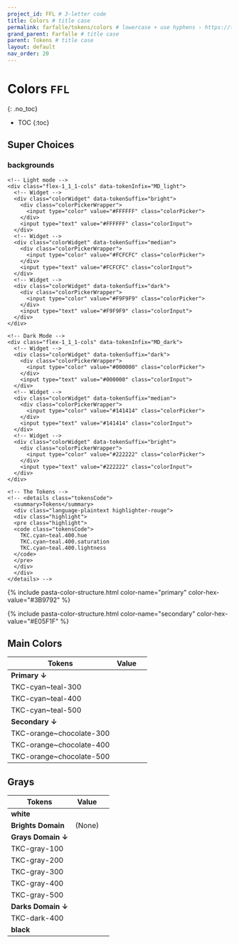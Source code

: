 ```yaml
---
project_id: FFL # 3-letter code
title: Colors # title case
permalink: farfalle/tokens/colors # lowercase + use hyphens › https://tinyurl.com/27kmc4rb
grand_parent: Farfalle # title case
parent: Tokens # title case
layout: default
nav_order: 20
---
```

<script type="text/javascript" src="{{site.baseurl}}/assets/js/libs/chroma.min.js" defer></script>
<script type="text/javascript" src="{{site.baseurl}}/assets/js/pasta.js" defer></script>
<script type="text/javascript" src="{{site.baseurl}}/assets/js/pasta-colors.js" defer></script>


# Colors `FFL`
{: .no_toc}
<!-- ↑ skips H1 inside TOC -->

- TOC
{:toc}



## Super Choices

<div class="colorSystem" data-tokenPrefix="TKUI_SC.">

  <h3>backgrounds</h3>

  <!-- Backgrounds -->
  <div class="colorBackgroundSelections" data-tokenInfix="background">

    <!-- Light mode -->
    <div class="flex-1_1_1-cols" data-tokenInfix="MD_light">
      <!-- Widget -->
      <div class="colorWidget" data-tokenSuffix="bright">
        <div class="colorPickerWrapper">
          <input type="color" value="#FFFFFF" class="colorPicker">
        </div>
        <input type="text" value="#FFFFFF" class="colorInput">
      </div>
      <!-- Widget -->
      <div class="colorWidget" data-tokenSuffix="median">
        <div class="colorPickerWrapper">
          <input type="color" value="#FCFCFC" class="colorPicker">
        </div>
        <input type="text" value="#FCFCFC" class="colorInput">
      </div>
      <!-- Widget -->
      <div class="colorWidget" data-tokenSuffix="dark">
        <div class="colorPickerWrapper">
          <input type="color" value="#F9F9F9" class="colorPicker">
        </div>
        <input type="text" value="#F9F9F9" class="colorInput">
      </div>
    </div>

    <!-- Dark Mode -->
    <div class="flex-1_1_1-cols" data-tokenInfix="MD_dark">
      <!-- Widget -->
      <div class="colorWidget" data-tokenSuffix="dark">
        <div class="colorPickerWrapper">
          <input type="color" value="#000000" class="colorPicker">
        </div>
        <input type="text" value="#000000" class="colorInput">
      </div>
      <!-- Widget -->
      <div class="colorWidget" data-tokenSuffix="median">
        <div class="colorPickerWrapper">
          <input type="color" value="#141414" class="colorPicker">
        </div>
        <input type="text" value="#141414" class="colorInput">
      </div>
      <!-- Widget -->
      <div class="colorWidget" data-tokenSuffix="bright">
        <div class="colorPickerWrapper">
          <input type="color" value="#222222" class="colorPicker">
        </div>
        <input type="text" value="#222222" class="colorInput">
      </div>
    </div>

    <!-- The Tokens -->
    <!-- <details class="tokensCode">
      <summary>Tokens</summary>
      <div class="language-plaintext highlighter-rouge">
      <div class="highlight">
      <pre class="highlight">
      <code class="tokensCode">
        TKC.cyan~teal.400.hue
        TKC.cyan~teal.400.saturation
        TKC.cyan~teal.400.lightness
      </code>
      </pre>
      </div>
      </div>
    </details> -->
  </div>
  <!-- End Backgrounds -->

<!-- Colors -->


{% include pasta-color-structure.html
  color-name="primary"
  color-hex-value="#3B9792"
%}

{% include pasta-color-structure.html
  color-name="secondary"
  color-hex-value="#E05F1F"
%}


</div>

## Main Colors

<table class="colorTable">
    <!-- <caption>vertical-align</caption> -->
    <thead>
        <tr>
            <th>Tokens</th>
            <th>Value</th>
            <th></th>
        </tr>
    </thead>
    <tbody>
        <tr>
            <td><strong>Primary ↓</strong></td>
            <td></td>
            <td></td>
        </tr>
        <tr data-colorValue="hsla(177, 44%, 51%, 1.00)">
            <td>TKC-cyan~teal-300</td>
            <td></td>
            <td></td>
        </tr>
        <tr data-colorValue="hsla(177, 44%, 41%, 1.00)">
            <td>TKC-cyan~teal-400</td>
            <td></td>
            <td></td>
        </tr>
        <tr data-colorValue="hsla(176, 44%, 31%, 1.00)">
            <td>TKC-cyan~teal-500</td>
            <td></td>
            <td></td>
        </tr>
        <tr>
            <td><strong>Secondary ↓</strong></td>
            <td></td>
            <td></td>
        </tr>
        <tr data-colorValue="hsla(20, 76%, 60%, 1.00)">
            <td>TKC-orange~chocolate-300</td>
            <td></td>
            <td></td>
        </tr>
        <tr data-colorValue="hsla(20, 76%, 50%, 1.00)">
            <td>TKC-orange~chocolate-400</td>
            <td></td>
            <td></td>
        </tr>
        <tr data-colorValue="hsla(20, 76%, 40%, 1.00)">
            <td>TKC-orange~chocolate-500</td>
            <td></td>
            <td></td>
        </tr>
   </tbody>
</table>


## Grays

<table class="colorTable">
    <!-- <caption>vertical-align</caption> -->
    <thead>
        <tr>
            <th>Tokens</th>
            <th>Value</th>
            <th></th>
        </tr>
    </thead>
    <tbody>
        <tr data-colorValue="hsla(104, 100%, 100%, 1.00)">
            <td><strong>white</strong></td>
            <td></td>
            <td></td>
        </tr>
        <tr>
            <td class="textfaded"><strong>Brights Domain</strong></td>
            <td class="textfaded">(None)</td>
            <td></td>
        </tr>
        <tr>
            <td><strong>Grays Domain ↓</strong></td>
            <td></td>
            <td></td>
        </tr>
        <tr data-colorValue="hsla(109, 0%, 96%, 1.00)">
            <td>TKC-gray-100</td>
            <td></td>
            <td></td>
        </tr>
        <tr data-colorValue="hsla(109, 0%, 89%, 1.00)">
            <td>TKC-gray-200</td>
            <td></td>
            <td></td>
        </tr>
        <tr data-colorValue="hsla(109, 0%, 73%, 1.00)">
            <td>TKC-gray-300</td>
            <td></td>
            <td></td>
        </tr>
        <tr data-colorValue="hsla(109, 0%, 44%, 1.00)">
            <td>TKC-gray-400</td>
            <td></td>
            <td></td>
        </tr>
        <tr data-colorValue="hsla(109, 0%, 29%, 1.00)">
            <td>TKC-gray-500</td>
            <td></td>
            <td></td>
        </tr>
        <tr>
            <td><strong>Darks Domain ↓</strong></td>
            <td></td>
            <td></td>
        </tr>
        <tr data-colorValue="hsla(109, 0%, 14%, 1.00)">
            <td>TKC-dark-400</td>
            <td></td>
            <td></td>
        </tr>
        <tr data-colorValue="hsla(0, 0%, 0%, 1.00)">
            <td><strong>black</strong></td>
            <td></td>
            <td></td>
        </tr>
    </tbody>
</table>

